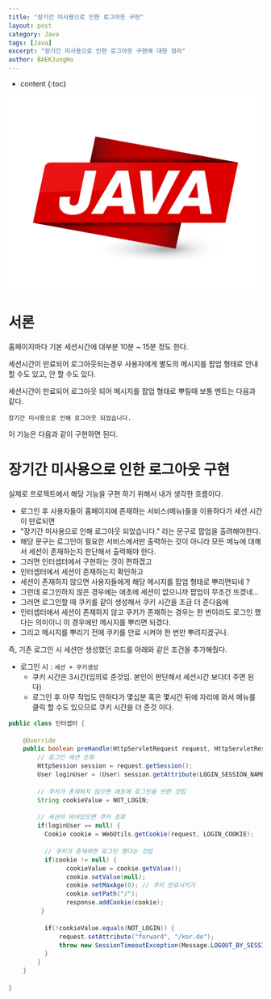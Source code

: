 ```yaml
---
title: "장기간 미사용으로 인한 로그아웃 구현"
layout: post
category: Java
tags: [Java]
excerpt: "장기간 미사용으로 인한 로그아웃 구현에 대한 정리"
author: BAEKJungHo
---
```


* content
{:toc}

![logo](/images/posts/logo/JAVA.jpg)

# 서론

홈페이지마다 기본 세션시간에 대부분 10분 ~ 15분 정도 한다.

세션시간이 만료되어 로그아웃되는경우 사용자에게 별도의 메시지를 팝업 형태로 안내 할 수도 있고, 안 할 수도 있다.

세션시간이 만료되어 로그아웃 되어 메시지를 팝업 형태로 뿌릴때 보통 멘트는 다음과 같다.

`장기간 미사용으로 인해 로그아웃 되었습니다.`

이 기능은 다음과 같이 구현하면 된다.

# 장기간 미사용으로 인한 로그아웃 구현

실제로 프로젝트에서 해당 기능을 구현 하기 위해서 내가 생각한 흐름이다.

- 로그인 후 사용자들이 홈페이지에 존재하는 서비스(메뉴)들을 이용하다가 세션 시간이 만료되면
- "장기간 미사용으로 인해 로그아웃 되었습니다." 라는 문구로 팝업을 출려해야한다.
- 해당 문구는 로그인이 필요한 서비스에서만 출력하는 것이 아니라 모든 메뉴에 대해서 세션이 존재하는지 판단해서 출력해야 한다.
- 그러면 인터셉터에서 구현하는 것이 편하겠고 
- 인터셉터에서 세션이 존재하는지 확인하고
- 세션이 존재하지 않으면 사용자들에게 해당 메시지를 팝업 형태로 뿌리면되네 ?
- 그런데 로그인하지 않은 경우에는 애초에 세션이 없으니까 팝업이 무조건 뜨겠네... 
- 그러면 로그인할 때 쿠키를 같이 생성해서 쿠키 시간을 조금 더 준다음에
- 인터셉터에서 세션이 존재하지 않고 쿠키가 존재하는 경우는 한 번이라도 로그인 했다는 의미이니 이 경우에만 메시지를 뿌리면 되겠다.
- 그리고 메시지를 뿌리기 전에 쿠키를 만료 시켜야 한 번만 뿌려지겠구나.

즉, 기존 로그인 시 세션만 생성했던 코드를 아래와 같은 조건을 추가해줬다.

- 로그인 시 : `세션 + 쿠키생성`
    - 쿠키 시간은 3시간(임의로 준것임. 본인이 판단해서 세션시간 보다더 주면 된다)
    - 로그인 후 아무 작업도 안하다가 몇십분 혹은 몇시간 뒤에 자리에 와서 메뉴를 클릭 할 수도 있으므로 쿠키 시간을 더 준것 이다.

```java
public class 인터셉터 {
  
    @Override
    public boolean preHandle(HttpServletRequest request, HttpServletResponse response, Object handler) throws Exception {
        // 로그인 세션 조회
        HttpSession session = request.getSession();
        User loginUser = (User) session.getAttribute(LOGIN_SESSION_NAME);
        
        // 쿠키가 존재하지 않으면 애초에 로그인을 안한 것임
        String cookieValue = NOT_LOGIN; 
        
        // 세션이 비어있으면 쿠키 조회
        if(loginUser == null) {
          Cookie cookie = WebUtils.getCookie(request, LOGIN_COOKIE);
          
          // 쿠키가 존재하면 로그인 했다는 것임
          if(cookie != null) {
                cookieValue = cookie.getValue();
                cookie.setValue(null);
                cookie.setMaxAge(0); // 쿠키 만료시키기
                cookie.setPath("/");
                response.addCookie(cookie);
         }
          
          if(!cookieValue.equals(NOT_LOGIN)) {
              request.setAttribute("forward", "/kor.do");
              throw new SessionTimeoutException(Message.LOGOUT_BY_SESSION_TIMEOUT);
          }
        }
    }

}
```
